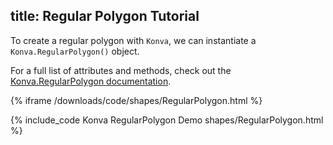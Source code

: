 title: Regular Polygon Tutorial
---

To create a regular polygon with `Konva`, we can instantiate a `Konva.RegularPolygon()` object.

For a full list of attributes and methods, check out the [Konva.RegularPolygon documentation](http://konva.github.io/api/Konva.RegularPolygon.html).

{% iframe /downloads/code/shapes/RegularPolygon.html %}

{% include_code Konva RegularPolygon Demo shapes/RegularPolygon.html %}